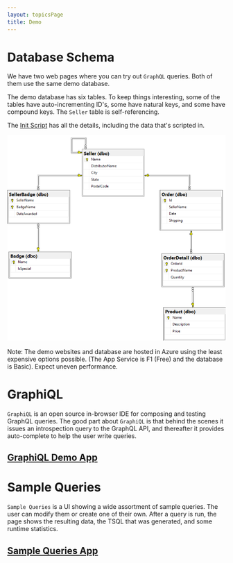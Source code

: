 ```yaml
---
layout: topicsPage
title: Demo
---
```


<div markdown="1">

# Database Schema

We have two web pages where you can try out `GraphQL` queries. Both of them
use the same demo database.

The demo database has six tables. To keep things interesting, some of the tables
have auto-incrementing ID's, some have natural keys, and some have compound keys.
The `Seller` table is self-referencing.

The [Init Script](https://github.com/stevekerrick/GraphqlToTsql/blob/main/src/DemoEntities/DatabaseCreateScript.sql) has all the details, including the data that's scripted in.

![](images/schemaDiagram.png)

Note: The demo websites and database are hosted in Azure using
the least expensive options possible. (The App Service is F1 (Free) and the database is Basic).
Expect uneven performance.

</div>

<div markdown="1">

# GraphiQL

`GraphiQL` is an open source in-browser IDE for composing and 
testing GraphQL queries. The good part about `GraphiQL` is
that behind the scenes it issues an introspection query
to the GraphQL API, and thereafter it provides auto-complete
to help the user write queries.

<h2><a href="//graphqltotsqldemoapp.azurewebsites.net/graphiql" target="_blank">GraphiQL Demo App</a></h2>

</div>

<div markdown="1">

# Sample Queries

`Sample Queries` is a UI showing
a wide assortment of sample queries. The user can modify them
or create one of their own. After a query is run, the page shows the
resulting data, the TSQL that was generated, and some runtime statistics.

<h2><a href="//graphqltotsqldemoapp.azurewebsites.net/" target="_blank">Sample Queries App</a></h2>

</div>
